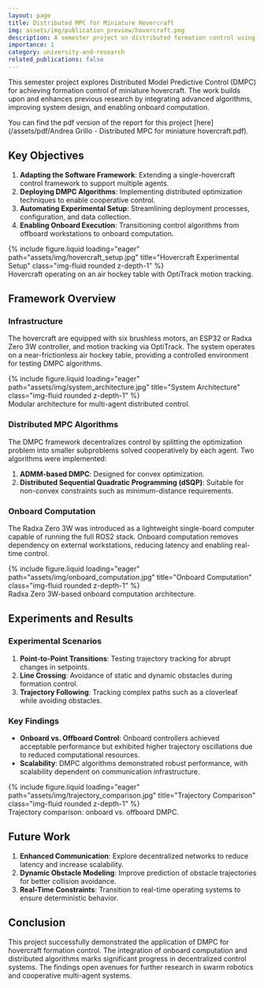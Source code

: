 ```yaml
---
layout: page
title: Distributed MPC for Miniature Hovercraft
img: assets/img/publication_preview/hovercraft.png
description: A semester project on distributed formation control using Model Predictive Control (DMPC).
importance: 1
category: university-and-research
related_publications: false
---
```


This semester project explores Distributed Model Predictive Control (DMPC) for achieving formation control of miniature hovercraft. The work builds upon and enhances previous research by integrating advanced algorithms, improving system design, and enabling onboard computation.

You can find the pdf version of the report for this project [here](/assets/pdf/Andrea Grillo - Distributed MPC for miniature hovercraft.pdf).

## Key Objectives

1. **Adapting the Software Framework**: Extending a single-hovercraft control framework to support multiple agents.
2. **Deploying DMPC Algorithms**: Implementing distributed optimization techniques to enable cooperative control.
3. **Automating Experimental Setup**: Streamlining deployment processes, configuration, and data collection.
4. **Enabling Onboard Execution**: Transitioning control algorithms from offboard workstations to onboard computation.

<div class="row">
    <div class="col-sm mt-3 mt-md-0">
        {% include figure.liquid loading="eager" path="assets/img/hovercraft_setup.jpg" title="Hovercraft Experimental Setup" class="img-fluid rounded z-depth-1" %}
    </div>
</div>
<div class="caption">
    Hovercraft operating on an air hockey table with OptiTrack motion tracking.
</div>

## Framework Overview

### Infrastructure

The hovercraft are equipped with six brushless motors, an ESP32 or Radxa Zero 3W controller, and motion tracking via OptiTrack. The system operates on a near-frictionless air hockey table, providing a controlled environment for testing DMPC algorithms.

<div class="row">
    <div class="col-sm mt-3 mt-md-0">
        {% include figure.liquid loading="eager" path="assets/img/system_architecture.jpg" title="System Architecture" class="img-fluid rounded z-depth-1" %}
    </div>
</div>
<div class="caption">
    Modular architecture for multi-agent distributed control.
</div>

### Distributed MPC Algorithms

The DMPC framework decentralizes control by splitting the optimization problem into smaller subproblems solved cooperatively by each agent. Two algorithms were implemented:

1. **ADMM-based DMPC**: Designed for convex optimization.
2. **Distributed Sequential Quadratic Programming (dSQP)**: Suitable for non-convex constraints such as minimum-distance requirements.

### Onboard Computation

The Radxa Zero 3W was introduced as a lightweight single-board computer capable of running the full ROS2 stack. Onboard computation removes dependency on external workstations, reducing latency and enabling real-time control.

<div class="row">
    <div class="col-sm mt-3 mt-md-0">
        {% include figure.liquid loading="eager" path="assets/img/onboard_computation.jpg" title="Onboard Computation" class="img-fluid rounded z-depth-1" %}
    </div>
</div>
<div class="caption">
    Radxa Zero 3W-based onboard computation architecture.
</div>

## Experiments and Results

### Experimental Scenarios

1. **Point-to-Point Transitions**: Testing trajectory tracking for abrupt changes in setpoints.
2. **Line Crossing**: Avoidance of static and dynamic obstacles during formation control.
3. **Trajectory Following**: Tracking complex paths such as a cloverleaf while avoiding obstacles.

### Key Findings

- **Onboard vs. Offboard Control**: Onboard controllers achieved acceptable performance but exhibited higher trajectory oscillations due to reduced computational resources.
- **Scalability**: DMPC algorithms demonstrated robust performance, with scalability dependent on communication infrastructure.

<div class="row">
    <div class="col-sm mt-3 mt-md-0">
        {% include figure.liquid loading="eager" path="assets/img/trajectory_comparison.jpg" title="Trajectory Comparison" class="img-fluid rounded z-depth-1" %}
    </div>
</div>
<div class="caption">
    Trajectory comparison: onboard vs. offboard DMPC.
</div>

## Future Work

1. **Enhanced Communication**: Explore decentralized networks to reduce latency and increase scalability.
2. **Dynamic Obstacle Modeling**: Improve prediction of obstacle trajectories for better collision avoidance.
3. **Real-Time Constraints**: Transition to real-time operating systems to ensure deterministic behavior.

## Conclusion

This project successfully demonstrated the application of DMPC for hovercraft formation control. The integration of onboard computation and distributed algorithms marks significant progress in decentralized control systems. The findings open avenues for further research in swarm robotics and cooperative multi-agent systems.
